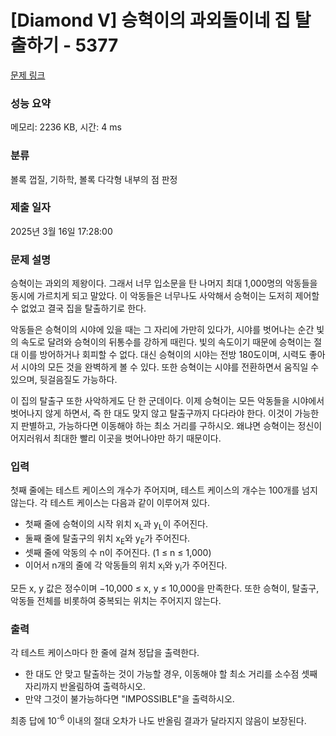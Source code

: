 # [Diamond V] 승혁이의 과외돌이네 집 탈출하기 - 5377 

[문제 링크](https://www.acmicpc.net/problem/5377) 

### 성능 요약

메모리: 2236 KB, 시간: 4 ms

### 분류

볼록 껍질, 기하학, 볼록 다각형 내부의 점 판정

### 제출 일자

2025년 3월 16일 17:28:00

### 문제 설명

<p>승혁이는 과외의 제왕이다. 그래서 너무 입소문을 탄 나머지 최대 1,000명의 악동들을 동시에 가르치게 되고 말았다. 이 악동들은 너무나도 사악해서 승혁이는 도저히 제어할 수 없었고 결국 집을 탈출하기로 한다.</p>

<p>악동들은 승혁이의 시야에 있을 때는 그 자리에 가만히 있다가, 시야를 벗어나는 순간 빛의 속도로 달려와 승혁이의 뒤통수를 강하게 때린다. 빛의 속도이기 때문에 승혁이는 절대 이를 방어하거나 회피할 수 없다. 대신 승혁이의 시야는 전방 180도이며, 시력도 좋아서 시야의 모든 것을 완벽하게 볼 수 있다. 또한 승혁이는 시야를 전환하면서 움직일 수 있으며, 뒷걸음질도 가능하다.</p>

<p>이 집의 탈출구 또한 사악하게도 단 한 군데이다. 이제 승혁이는 모든 악동들을 시야에서 벗어나지 않게 하면서, 즉 한 대도 맞지 않고 탈출구까지 다다라야 한다. 이것이 가능한지 판별하고, 가능하다면 이동해야 하는 최소 거리를 구하시오. 왜냐면 승혁이는 정신이 어지러워서 최대한 빨리 이곳을 벗어나야만 하기 때문이다.</p>

### 입력 

 <p>첫째 줄에는 테스트 케이스의 개수가 주어지며, 테스트 케이스의 개수는 100개를 넘지 않는다. 각 테스트 케이스는 다음과 같이 이루어져 있다.</p>

<ul>
	<li>첫째 줄에 승혁이의 시작 위치 x<sub>L</sub>과 y<sub>L</sub>이 주어진다.</li>
	<li>둘째 줄에 탈출구의 위치 x<sub>E</sub>와 y<sub>E</sub>가 주어진다.</li>
	<li>셋째 줄에 악동의 수 n이 주어진다. (1 ≤ n ≤ 1,000)</li>
	<li>이어서 n개의 줄에 각 악동들의 위치 x<sub>i</sub>와 y<sub>i</sub>가 주어진다.</li>
</ul>

<p>모든 x, y 값은 정수이며 −10,000 ≤ x, y ≤ 10,000을 만족한다. 또한 승혁이, 탈출구, 악동들 전체를 비롯하여 중복되는 위치는 주어지지 않는다.</p>

### 출력 

 <p>각 테스트 케이스마다 한 줄에 걸쳐 정답을 출력한다.</p>

<ul>
	<li>한 대도 안 맞고 탈출하는 것이 가능할 경우, 이동해야 할 최소 거리를 소수점 셋째 자리까지 반올림하여 출력하시오.</li>
	<li>만약 그것이 불가능하다면 "IMPOSSIBLE"을 출력하시오.</li>
</ul>

<p>최종 답에 10<sup>-6</sup> 이내의 절대 오차가 나도 반올림 결과가 달라지지 않음이 보장된다.</p>


